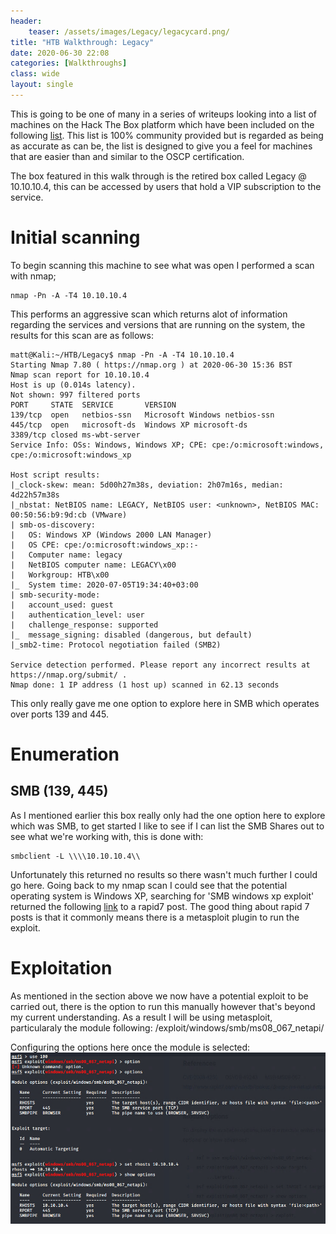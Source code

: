 ```yaml
---
header:
    teaser: /assets/images/Legacy/legacycard.png/
title: "HTB Walkthrough: Legacy"
date: 2020-06-30 22:08
categories: [Walkthroughs]
class: wide
layout: single
---
```


This is going to be one of many in a series of writeups looking into a list of machines on the Hack The Box platform which have been included on the following [list](https://docs.google.com/spreadsheets/u/1/d/1dwSMIAPIam0PuRBkCiDI88pU3yzrqqHkDtBngUHNCw8/htmlview#). This list is 100% community provided but is regarded as being as accurate as can be, the list is designed to give you a feel for machines that are easier than and similar to the OSCP certification. 

The box featured in this walk through is the retired box called Legacy @ 10.10.10.4, this can be accessed by users that hold a VIP subscription to the service.

# Initial scanning

To begin scanning this machine to see what was open I performed a scan with nmap;

    nmap -Pn -A -T4 10.10.10.4

This performs an aggressive scan which returns alot of information regarding the services and versions that are running on the system, the results for this scan are as follows:

    matt@Kali:~/HTB/Legacy$ nmap -Pn -A -T4 10.10.10.4
    Starting Nmap 7.80 ( https://nmap.org ) at 2020-06-30 15:36 BST
    Nmap scan report for 10.10.10.4
    Host is up (0.014s latency).
    Not shown: 997 filtered ports
    PORT     STATE  SERVICE       VERSION
    139/tcp  open   netbios-ssn   Microsoft Windows netbios-ssn
    445/tcp  open   microsoft-ds  Windows XP microsoft-ds
    3389/tcp closed ms-wbt-server
    Service Info: OSs: Windows, Windows XP; CPE: cpe:/o:microsoft:windows, cpe:/o:microsoft:windows_xp

    Host script results:
    |_clock-skew: mean: 5d00h27m38s, deviation: 2h07m16s, median: 4d22h57m38s
    |_nbstat: NetBIOS name: LEGACY, NetBIOS user: <unknown>, NetBIOS MAC: 00:50:56:b9:9d:cb (VMware)
    | smb-os-discovery: 
    |   OS: Windows XP (Windows 2000 LAN Manager)
    |   OS CPE: cpe:/o:microsoft:windows_xp::-
    |   Computer name: legacy
    |   NetBIOS computer name: LEGACY\x00
    |   Workgroup: HTB\x00
    |_  System time: 2020-07-05T19:34:40+03:00
    | smb-security-mode: 
    |   account_used: guest
    |   authentication_level: user
    |   challenge_response: supported
    |_  message_signing: disabled (dangerous, but default)
    |_smb2-time: Protocol negotiation failed (SMB2)

    Service detection performed. Please report any incorrect results at https://nmap.org/submit/ .
    Nmap done: 1 IP address (1 host up) scanned in 62.13 seconds

This only really gave me one option to explore here in SMB which operates over ports 139 and 445. 

# Enumeration

## SMB (139, 445)

As I mentioned earlier this box really only had the one option here to explore which was SMB, to get started I like to see if I can list the SMB Shares out to see what we're working with, this is done with:

    smbclient -L \\\\10.10.10.4\\

Unfortunately this returned no results so there wasn't much further I could go here. Going back to my nmap scan I could see that the potential operating system is Windows XP, searching for 'SMB windows xp exploit' returned the following [link](https://www.rapid7.com/db/modules/exploit/windows/smb/ms08_067_netapi) to a rapid7 post. The good thing about rapid 7 posts is that it commonly means there is a metasploit plugin to run the exploit.

# Exploitation

As mentioned in the section above we now have a potential exploit to be carried out, there is the option to run this manually however that's beyond my current understanding. As a result I will be using metasploit, particularaly the module following: /exploit/windows/smb/ms08_067_netapi/

Configuring the options here once the module is selected:
![msfconsoleoptions](/assets/images/Legacy/metasploitoptions.png)
